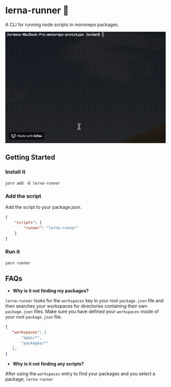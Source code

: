 # lerna-runner 🏃‍
A CLI for running node scripts in monorepo packages.

![](static/example.gif)

## Getting Started


### Install it
```
yarn add -D lerna-runner
```

### Add the script

Add the script to your package.json.
```JSON
{
    "scripts": {
        "runner": "lerna-runner"
    }
}
```

### Run it

```
yarn runner
```

## FAQs

 - **Why is it not finding my packages?**

 `lerna-runner` looks for the `workspaces` key in your root `package.json` file and then searches your workspaces for directories containing their own `package.json` files. Make sure you have defined your `workspaces` inside of your root `package.json` file.

 ```JSON
 {
    "workspaces": [
        "apps/*",
        "packages/*"
    ],
}
```

- **Why is it not finding any scripts?**

After using the `workspaces` entry to find your packages and you select a package, `lerna-runner`